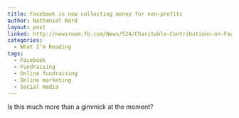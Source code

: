 ```yaml
---
title: Facebook is now collecting money for non-profits
author: Nathaniel Ward
layout: post
linked: http://newsroom.fb.com/News/524/Charitable-Contributions-on-Facebook-Gifts
categories:
  - What I’m Reading
tags:
  - Facebook
  - Fundraising
  - Online fundraising
  - Online marketing
  - Social media
---
```

Is this much more than a gimmick at the moment?